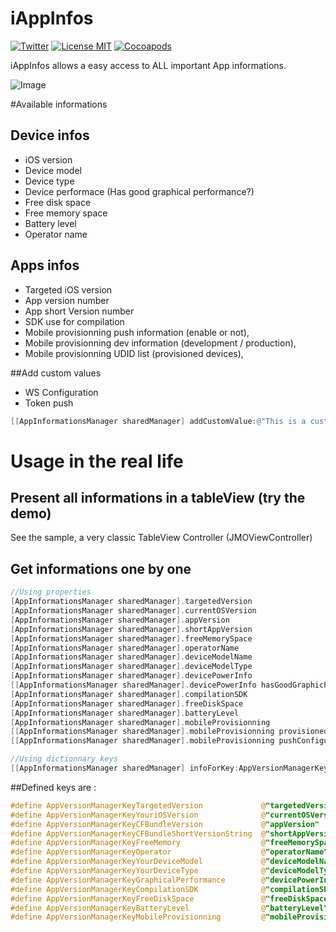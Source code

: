 iAppInfos
=========

[![Twitter](https://img.shields.io/badge/contact-@leverdeterre-green.svg)](http://twitter.com/leverdeterre)
[![License MIT](https://img.shields.io/badge/license-MIT-green.svg)](https://github.com/leverdeterre/iAppInfos/blob/master/LICENCE)
[![Cocoapods](http://img.shields.io/cocoapods/v/iAppInfos.svg)](https://github.com/leverdeterre/iAppInfos)

iAppInfos allows a easy access to ALL important App informations.  

![Image](demo.png)

#Available informations
## Device infos
*   iOS version 
*   Device model
*   Device type
*   Device performace (Has good graphical performance?)
*   Free disk space 
*   Free memory space
*   Battery level 
*   Operator name

## Apps infos
*   Targeted iOS version
*   App version number 
*   App short Version number
*   SDK use for compilation
*   Mobile provisionning push information (enable or not),
*   Mobile provisionning dev information (development / production),
*   Mobile provisionning UDID list (provisioned devices),

##Add custom values
*   WS Configuration
*   Token push

```objective-c
[[AppInformationsManager sharedManager] addCustomValue:@"This is a custom value" forCustomKey:@"CustomKey1"];
```

# Usage in the real life 

## Present all informations in a tableView (try the demo)
See the sample, a very classic TableView Controller (JMOViewController)

## Get informations one by one

```objective-c
//Using properties
[AppInformationsManager sharedManager].targetedVersion
[AppInformationsManager sharedManager].currentOSVersion
[AppInformationsManager sharedManager].appVersion
[AppInformationsManager sharedManager].shortAppVersion
[AppInformationsManager sharedManager].freeMemorySpace
[AppInformationsManager sharedManager].operatorName
[AppInformationsManager sharedManager].deviceModelName
[AppInformationsManager sharedManager].deviceModelType
[AppInformationsManager sharedManager].devicePowerInfo
[[AppInformationsManager sharedManager].devicePowerInfo hasGoodGraphicPerformance]
[AppInformationsManager sharedManager].compilationSDK
[AppInformationsManager sharedManager].freeDiskSpace
[AppInformationsManager sharedManager].batteryLevel
[AppInformationsManager sharedManager].mobileProvisionning
[[AppInformationsManager sharedManager].mobileProvisionning provisionedDevices]
[[AppInformationsManager sharedManager].mobileProvisionning pushConfiguration]

//Using dictionnary keys
[[AppInformationsManager sharedManager] infoForKey:AppVersionManagerKeyYouriOSVersion];
```

##Defined keys are :
```objective-c
#define AppVersionManagerKeyTargetedVersion             @"targetedVersion"
#define AppVersionManagerKeyYouriOSVersion              @"currentOSVersion"
#define AppVersionManagerKeyCFBundleVersion             @"appVersion"
#define AppVersionManagerKeyCFBundleShortVersionString  @"shortAppVersion"
#define AppVersionManagerKeyFreeMemory                  @"freeMemorySpace"
#define AppVersionManagerKeyOperator                    @"operatorName"
#define AppVersionManagerKeyYourDeviceModel             @"deviceModelName"
#define AppVersionManagerKeyYourDeviceType              @"deviceModelType"
#define AppVersionManagerKeyGraphicalPerformance        @"devicePowerInfo"
#define AppVersionManagerKeyCompilationSDK              @"compilationSDK"
#define AppVersionManagerKeyFreeDiskSpace               @"freeDiskSpace"
#define AppVersionManagerKeyBatteryLevel                @"batteryLevel"
#define AppVersionManagerKeyMobileProvisionning         @"mobileProvisionning"
```



